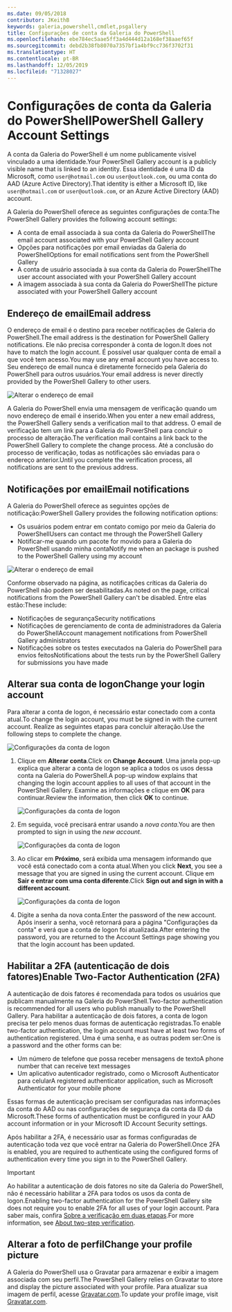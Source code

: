 ```yaml
---
ms.date: 09/05/2018
contributor: JKeithB
keywords: galeria,powershell,cmdlet,psgallery
title: Configurações de conta da Galeria do PowerShell
ms.openlocfilehash: ebe784ec5aae5ff3a4d444d12a168ef38aaef65f
ms.sourcegitcommit: debd2b38fb8070a7357bf1a4bf9cc736f3702f31
ms.translationtype: HT
ms.contentlocale: pt-BR
ms.lasthandoff: 12/05/2019
ms.locfileid: "71328027"
---
```

# <a name="powershell-gallery-account-settings"></a><span data-ttu-id="04305-103">Configurações de conta da Galeria do PowerShell</span><span class="sxs-lookup"><span data-stu-id="04305-103">PowerShell Gallery Account Settings</span></span>

<span data-ttu-id="04305-104">A conta da Galeria do PowerShell é um nome publicamente visível vinculado a uma identidade.</span><span class="sxs-lookup"><span data-stu-id="04305-104">Your PowerShell Gallery account is a publicly visible name that is linked to an identity.</span></span> <span data-ttu-id="04305-105">Essa identidade é uma ID da Microsoft, como `user@hotmail.com` ou `user@outlook.com`, ou uma conta do AAD (Azure Active Directory).</span><span class="sxs-lookup"><span data-stu-id="04305-105">That identity is either a Microsoft ID, like `user@hotmail.com` or `user@outlook.com`, or an Azure Active Directory (AAD) account.</span></span>

<span data-ttu-id="04305-106">A Galeria do PowerShell oferece as seguintes configurações de conta:</span><span class="sxs-lookup"><span data-stu-id="04305-106">The PowerShell Gallery provides the following account settings:</span></span>

- <span data-ttu-id="04305-107">A conta de email associada à sua conta da Galeria do PowerShell</span><span class="sxs-lookup"><span data-stu-id="04305-107">The email account associated with your PowerShell Gallery account</span></span>
- <span data-ttu-id="04305-108">Opções para notificações por email enviadas da Galeria do PowerShell</span><span class="sxs-lookup"><span data-stu-id="04305-108">Options for email notifications sent from the PowerShell Gallery</span></span>
- <span data-ttu-id="04305-109">A conta de usuário associada à sua conta da Galeria do PowerShell</span><span class="sxs-lookup"><span data-stu-id="04305-109">The user account associated with your PowerShell Gallery account</span></span>
- <span data-ttu-id="04305-110">A imagem associada à sua conta da Galeria do PowerShell</span><span class="sxs-lookup"><span data-stu-id="04305-110">The picture associated with your PowerShell Gallery account</span></span>

## <a name="email-address"></a><span data-ttu-id="04305-111">Endereço de email</span><span class="sxs-lookup"><span data-stu-id="04305-111">Email address</span></span>

<span data-ttu-id="04305-112">O endereço de email é o destino para receber notificações de Galeria do PowerShell.</span><span class="sxs-lookup"><span data-stu-id="04305-112">The email address is the destination for PowerShell Gallery notifications.</span></span> <span data-ttu-id="04305-113">Ele não precisa corresponder à conta de logon.</span><span class="sxs-lookup"><span data-stu-id="04305-113">It does not have to match the login account.</span></span> <span data-ttu-id="04305-114">É possível usar qualquer conta de email a que você tem acesso.</span><span class="sxs-lookup"><span data-stu-id="04305-114">You may use any email account you have access to.</span></span> <span data-ttu-id="04305-115">Seu endereço de email nunca é diretamente fornecido pela Galeria do PowerShell para outros usuários.</span><span class="sxs-lookup"><span data-stu-id="04305-115">Your email address is never directly provided by the PowerShell Gallery to other users.</span></span>

![Alterar o endereço de email](../../Images/PSGallery_AcccountEmailAddress.png)

<span data-ttu-id="04305-117">A Galeria do PowerShell envia uma mensagem de verificação quando um novo endereço de email é inserido.</span><span class="sxs-lookup"><span data-stu-id="04305-117">When you enter a new email address, the PowerShell Gallery sends a verification mail to that address.</span></span> <span data-ttu-id="04305-118">O email de verificação tem um link para a Galeria do PowerShell para concluir o processo de alteração.</span><span class="sxs-lookup"><span data-stu-id="04305-118">The verification mail contains a link back to the PowerShell Gallery to complete the change process.</span></span> <span data-ttu-id="04305-119">Até a conclusão do processo de verificação, todas as notificações são enviadas para o endereço anterior.</span><span class="sxs-lookup"><span data-stu-id="04305-119">Until you complete the verification process, all notifications are sent to the previous address.</span></span>

## <a name="email-notifications"></a><span data-ttu-id="04305-120">Notificações por email</span><span class="sxs-lookup"><span data-stu-id="04305-120">Email notifications</span></span>

<span data-ttu-id="04305-121">A Galeria do PowerShell oferece as seguintes opções de notificação:</span><span class="sxs-lookup"><span data-stu-id="04305-121">PowerShell Gallery provides the following notification options:</span></span>

- <span data-ttu-id="04305-122">Os usuários podem entrar em contato comigo por meio da Galeria do PowerShell</span><span class="sxs-lookup"><span data-stu-id="04305-122">Users can contact me through the PowerShell Gallery</span></span>
- <span data-ttu-id="04305-123">Notificar-me quando um pacote for movido para a Galeria do PowerShell usando minha conta</span><span class="sxs-lookup"><span data-stu-id="04305-123">Notify me when an package is pushed to the PowerShell Gallery using my account</span></span>

![Alterar o endereço de email](../../Images/PSGallery_AccountEmailOptions.png)

<span data-ttu-id="04305-125">Conforme observado na página, as notificações críticas da Galeria do PowerShell não podem ser desabilitadas.</span><span class="sxs-lookup"><span data-stu-id="04305-125">As noted on the page, critical notifications from the PowerShell Gallery can't be disabled.</span></span>
<span data-ttu-id="04305-126">Entre elas estão:</span><span class="sxs-lookup"><span data-stu-id="04305-126">These include:</span></span>

- <span data-ttu-id="04305-127">Notificações de segurança</span><span class="sxs-lookup"><span data-stu-id="04305-127">Security notifications</span></span>
- <span data-ttu-id="04305-128">Notificações de gerenciamento de conta de administradores da Galeria do PowerShell</span><span class="sxs-lookup"><span data-stu-id="04305-128">Account management notifications from PowerShell Gallery administrators</span></span>
- <span data-ttu-id="04305-129">Notificações sobre os testes executados na Galeria do PowerShell para envios feitos</span><span class="sxs-lookup"><span data-stu-id="04305-129">Notifications about the tests run by the PowerShell Gallery for submissions you have made</span></span>

## <a name="change-your-login-account"></a><span data-ttu-id="04305-130">Alterar sua conta de logon</span><span class="sxs-lookup"><span data-stu-id="04305-130">Change your login account</span></span>

<span data-ttu-id="04305-131">Para alterar a conta de logon, é necessário estar conectado com a conta atual.</span><span class="sxs-lookup"><span data-stu-id="04305-131">To change the login account, you must be signed in with the current account.</span></span> <span data-ttu-id="04305-132">Realize as seguintes etapas para concluir alteração.</span><span class="sxs-lookup"><span data-stu-id="04305-132">Use the following steps to complete the change.</span></span>

![Configurações da conta de logon](../../Images/PSGallery_LoginAccountSettings.png)

1. <span data-ttu-id="04305-134">Clique em **Alterar conta**.</span><span class="sxs-lookup"><span data-stu-id="04305-134">Click on **Change Account**.</span></span> <span data-ttu-id="04305-135">Uma janela pop-up explica que alterar a conta de logon se aplica a todos os usos dessa conta na Galeria do PowerShell.</span><span class="sxs-lookup"><span data-stu-id="04305-135">A pop-up window explains that changing the login account applies to all uses of that account in the PowerShell Gallery.</span></span> <span data-ttu-id="04305-136">Examine as informações e clique em **OK** para continuar.</span><span class="sxs-lookup"><span data-stu-id="04305-136">Review the information, then click **OK** to continue.</span></span>

   ![Configurações da conta de logon](../../Images/PSGallery_LoginAccountChange-1.png)

2. <span data-ttu-id="04305-138">Em seguida, você precisará entrar usando a _nova conta_.</span><span class="sxs-lookup"><span data-stu-id="04305-138">You are then prompted to sign in using the _new account_.</span></span>

   ![Configurações da conta de logon](../../Images/PSGallery_LoginAccountChange-2.png)

3. <span data-ttu-id="04305-140">Ao clicar em **Próximo**, será exibida uma mensagem informando que você está conectado com a conta atual.</span><span class="sxs-lookup"><span data-stu-id="04305-140">When you click **Next**, you see a message that you are signed in using the current account.</span></span>
   <span data-ttu-id="04305-141">Clique em **Sair e entrar com uma conta diferente**.</span><span class="sxs-lookup"><span data-stu-id="04305-141">Click **Sign out and sign in with a different account**.</span></span>

   ![Configurações da conta de logon](../../Images/PSGallery_LoginAccountChange-3.png)

4. <span data-ttu-id="04305-143">Digite a senha da nova conta.</span><span class="sxs-lookup"><span data-stu-id="04305-143">Enter the password of the new account.</span></span> <span data-ttu-id="04305-144">Após inserir a senha, você retornará para a página "Configurações da conta" e verá que a conta de logon foi atualizada.</span><span class="sxs-lookup"><span data-stu-id="04305-144">After entering the password, you are returned to the Account Settings page showing you that the login account has been updated.</span></span>


## <a name="enable-two-factor-authentication-2fa"></a><span data-ttu-id="04305-145">Habilitar a 2FA (autenticação de dois fatores)</span><span class="sxs-lookup"><span data-stu-id="04305-145">Enable Two-Factor Authentication (2FA)</span></span>

<span data-ttu-id="04305-146">A autenticação de dois fatores é recomendada para todos os usuários que publicam manualmente na Galeria do PowerShell.</span><span class="sxs-lookup"><span data-stu-id="04305-146">Two-factor authentication is recommended for all users who publish manually to the PowerShell Gallery.</span></span> <span data-ttu-id="04305-147">Para habilitar a autenticação de dois fatores, a conta de logon precisa ter pelo menos duas formas de autenticação registradas.</span><span class="sxs-lookup"><span data-stu-id="04305-147">To enable two-factor authentication, the login account must have at least two forms of authentication registered.</span></span> <span data-ttu-id="04305-148">Uma é uma senha, e as outras podem ser:</span><span class="sxs-lookup"><span data-stu-id="04305-148">One is a password and the other forms can be:</span></span>

- <span data-ttu-id="04305-149">Um número de telefone que possa receber mensagens de texto</span><span class="sxs-lookup"><span data-stu-id="04305-149">A phone number that can receive text messages</span></span>
- <span data-ttu-id="04305-150">Um aplicativo autenticador registrado, como o Microsoft Authenticator para celular</span><span class="sxs-lookup"><span data-stu-id="04305-150">A registered authenticator application, such as Microsoft Authenticator for your mobile phone</span></span>

<span data-ttu-id="04305-151">Essas formas de autenticação precisam ser configuradas nas informações da conta do AAD ou nas configurações de segurança da conta da ID da Microsoft.</span><span class="sxs-lookup"><span data-stu-id="04305-151">These forms of authentication must be configured in your AAD account information or in your Microsoft ID Account Security settings.</span></span>

<span data-ttu-id="04305-152">Após habilitar a 2FA, é necessário usar as formas configuradas de autenticação toda vez que você entrar na Galeria do PowerShell.</span><span class="sxs-lookup"><span data-stu-id="04305-152">Once 2FA is enabled, you are required to authenticate using the configured forms of authentication every time you sign in to the PowerShell Gallery.</span></span>

> [!IMPORTANT]
> <span data-ttu-id="04305-153">Ao habilitar a autenticação de dois fatores no site da Galeria do PowerShell, não é necessário habilitar a 2FA para todos os usos da conta de logon.</span><span class="sxs-lookup"><span data-stu-id="04305-153">Enabling two-factor authentication for the PowerShell Gallery site does not require you to enable 2FA for all uses of your login account.</span></span> <span data-ttu-id="04305-154">Para saber mais, confira [Sobre a verificação em duas etapas](https://support.microsoft.com/help/12408/microsoft-account-about-two-step-verification).</span><span class="sxs-lookup"><span data-stu-id="04305-154">For more information, see [About two-step verification](https://support.microsoft.com/help/12408/microsoft-account-about-two-step-verification).</span></span>

## <a name="change-your-profile-picture"></a><span data-ttu-id="04305-155">Alterar a foto de perfil</span><span class="sxs-lookup"><span data-stu-id="04305-155">Change your profile picture</span></span>

<span data-ttu-id="04305-156">A Galeria do PowerShell usa o Gravatar para armazenar e exibir a imagem associada com seu perfil.</span><span class="sxs-lookup"><span data-stu-id="04305-156">The PowerShell Gallery relies on Gravatar to store and display the picture associated with your profile.</span></span> <span data-ttu-id="04305-157">Para atualizar sua imagem de perfil, acesse [Gravatar.com](http://www.gravatar.com/).</span><span class="sxs-lookup"><span data-stu-id="04305-157">To update your profile image, visit [Gravatar.com](http://www.gravatar.com/).</span></span>

